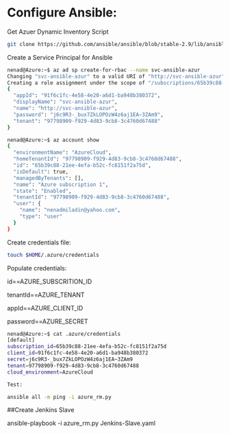 # Configure Ansible:

Get Azuer Dynamic Inventory Script
```bash
git clone https://github.com/ansible/ansible/blob/stable-2.9/lib/ansible/plugins/inventory/azure_rm.py
```
Create a Service Principal for Ansible
```bash
nenad@Azure:~$ az ad sp create-for-rbac --name svc-ansible-azur
Changing "svc-ansible-azur" to a valid URI of "http://svc-ansible-azur", which is the required format used for service principal names
Creating a role assignment under the scope of "/subscriptions/65b39c88-21ee-4efa-b52c-fc8151f2a75d"
{
  "appId": "91f6c1fc-4e58-4e20-a6d1-ba948b380372",
  "displayName": "svc-ansible-azur",
  "name": "http://svc-ansible-azur",
  "password": "j6c9R3-_bux7ZkLOPOzW4z6aj1EA~3ZAm9",
  "tenant": "97798909-f929-4d83-9cb8-3c4760d67488"
}

nenad@Azure:~$ az account show
{
  "environmentName": "AzureCloud",
  "homeTenantId": "97798909-f929-4d83-9cb8-3c4760d67488",
  "id": "65b39c88-21ee-4efa-b52c-fc8151f2a75d",
  "isDefault": true,
  "managedByTenants": [],
  "name": "Azure subscription 1",
  "state": "Enabled",
  "tenantId": "97798909-f929-4d83-9cb8-3c4760d67488",
  "user": {
    "name": "nenadmiladin@yahoo.com",
    "type": "user"
  }
}
```
Create credentials file:
```bash
touch $HOME/.azure/credentials
```
Populate credentials:

id==AZURE_SUBSCRITION_ID

tenantId==AZURE_TENANT

appId==AZURE_CLIENT_ID

password==AZURE_SECRET

```bash
nenad@Azure:~$ cat .azure/credentials
[default]
subscription_id=65b39c88-21ee-4efa-b52c-fc8151f2a75d
client_id=91f6c1fc-4e58-4e20-a6d1-ba948b380372
secret=j6c9R3-_bux7ZkLOPOzW4z6aj1EA~3ZAm9
tenant=97798909-f929-4d83-9cb8-3c4760d67488
cloud_environment=AzureCloud
```
```bash
Test:

ansible all -m ping -i azure_rm.py
```

##Create Jenkins Slave

ansible-playbook -i azure_rm.py Jenkins-Slave.yaml

